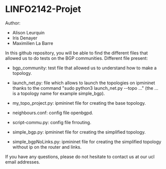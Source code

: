 # LINFO2142-Projet
Author:
- Alison Leurquin
- Iris Denayer
- Maximilien La Barre

In this github repository, you will be able to find the different files that allowed us to do tests on the BGP communities. 
Different file present: 

- bgp_community: test file that allowed us to understand how to make a topology.

- launch_net.py: file which allows to launch the topologies on ipmininet thanks to the command "sudo python3 launch_net.py --topo ..." (the ... is a topology name for example simple_bgp).

- my_topo_project.py: ipmininet file for creating the base topology.

- neighbours.conf: config file openbgpd.

- script-commu.py: config file frrouting.

- simple_bgp.py: ipmininet file for creating the simplified topology.

- simple_bgpNoLinks.py: ipmininet file for creating the simplified topology without ip on the router and links.

If you have any questions, please do not hesitate to contact us at our ucl email addresses.
